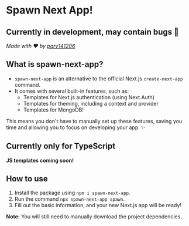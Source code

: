# Spawn Next App!

## **Currently in development, may contain bugs 👀**

_Made with ❤️ by [parv141206](https://github.com/parv141206)_

## What is spawn-next-app?

- `spawn-next-app` is an alternative to the official Next.js `create-next-app` command.
- It comes with several built-in features, such as:
  - Templates for Next.js authentication (using Next.Auth)
  - Templates for theming, including a context and provider
  - Templates for MongoDB!

This means you don't have to manually set up these features, saving you time and allowing you to focus on developing your app. ✨

## Currently only for TypeScript

**JS templates coming soon!**

## How to use

1. Install the package using `npm i spawn-next-app`.
2. Run the command `npx spawn-next-app spawn`.
3. Fill out the basic information, and your new Next.js app will be ready!

**Note:** You will still need to manually download the project dependencies.
